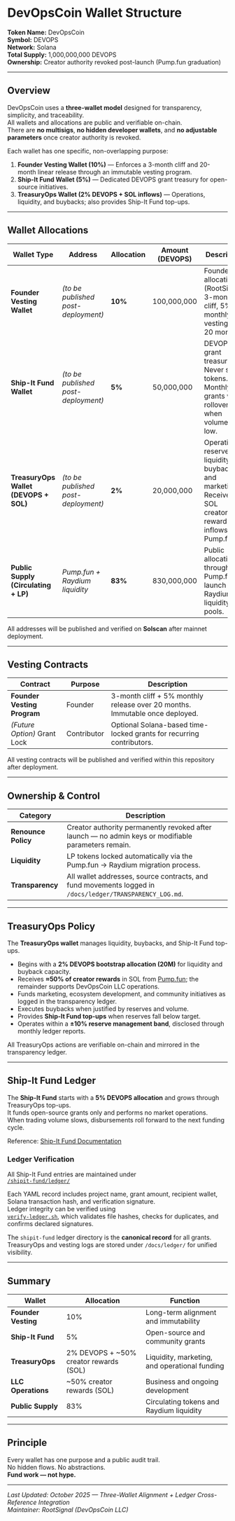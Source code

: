 # DevOpsCoin Wallet Structure

**Token Name:** DevOpsCoin  
**Symbol:** DEVOPS  
**Network:** Solana  
**Total Supply:** 1,000,000,000 DEVOPS  
**Ownership:** Creator authority revoked post-launch (Pump.fun graduation)

---

## Overview

DevOpsCoin uses a **three-wallet model** designed for transparency, simplicity, and traceability.  
All wallets and allocations are public and verifiable on-chain.  
There are **no multisigs**, **no hidden developer wallets**, and **no adjustable parameters** once creator authority is revoked.

Each wallet has one specific, non-overlapping purpose:

1. **Founder Vesting Wallet (10%)** — Enforces a 3-month cliff and 20-month linear release through an immutable vesting program.
2. **Ship-It Fund Wallet (5%)** — Dedicated DEVOPS grant treasury for open-source initiatives.
3. **TreasuryOps Wallet (2% DEVOPS + SOL inflows)** — Operations, liquidity, and buybacks; also provides Ship-It Fund top-ups.

---

## Wallet Allocations

| Wallet Type                           | Address                             | Allocation | Amount (DEVOPS) | Description                                                                                                    |
| ------------------------------------- | ----------------------------------- | ---------- | --------------- | -------------------------------------------------------------------------------------------------------------- |
| **Founder Vesting Wallet**            | _(to be published post-deployment)_ | **10%**    | 100,000,000     | Founder allocation (RootSignal). 3-month cliff, 5% monthly vesting for 20 months.                              |
| **Ship-It Fund Wallet**               | _(to be published post-deployment)_ | **5%**     | 50,000,000      | DEVOPS grant treasury. Never sells tokens. Monthly grants with rollover when volume is low.                    |
| **TreasuryOps Wallet (DEVOPS + SOL)** | _(to be published post-deployment)_ | **2%**     | 20,000,000      | Operational reserve for liquidity, buybacks, and marketing. Receives SOL creator-reward inflows from Pump.fun. |
| **Public Supply (Circulating + LP)**  | _Pump.fun + Raydium liquidity_      | **83%**    | 830,000,000     | Public allocation through the Pump.fun launch and Raydium liquidity pools.                                     |

All addresses will be published and verified on **Solscan** after mainnet deployment.

---

## Vesting Contracts

| Contract                     | Purpose     | Description                                                                 |
| ---------------------------- | ----------- | --------------------------------------------------------------------------- |
| **Founder Vesting Program**  | Founder     | 3-month cliff + 5% monthly release over 20 months. Immutable once deployed. |
| _(Future Option)_ Grant Lock | Contributor | Optional Solana-based time-locked grants for recurring contributors.        |

All vesting contracts will be published and verified within this repository after deployment.

---

## Ownership & Control

| Category            | Description                                                                                              |
| ------------------- | -------------------------------------------------------------------------------------------------------- |
| **Renounce Policy** | Creator authority permanently revoked after launch — no admin keys or modifiable parameters remain.      |
| **Liquidity**       | LP tokens locked automatically via the Pump.fun → Raydium migration process.                             |
| **Transparency**    | All wallet addresses, source contracts, and fund movements logged in `/docs/ledger/TRANSPARENCY_LOG.md`. |

---

## TreasuryOps Policy

The **TreasuryOps wallet** manages liquidity, buybacks, and Ship-It Fund top-ups.

- Begins with a **2% DEVOPS bootstrap allocation (20M)** for liquidity and buyback capacity.
- Receives **≈50% of creator rewards** in SOL from [Pump.fun](https://pump.fun/); the remainder supports DevOpsCoin LLC operations.
- Funds marketing, ecosystem development, and community initiatives as logged in the transparency ledger.
- Executes buybacks when justified by reserves and volume.
- Provides **Ship-It Fund top-ups** when reserves fall below target.
- Operates within a **±10% reserve management band**, disclosed through monthly ledger reports.

All TreasuryOps actions are verifiable on-chain and mirrored in the transparency ledger.

---

## Ship-It Fund Ledger

The **Ship-It Fund** starts with a **5% DEVOPS allocation** and grows through TreasuryOps top-ups.  
It funds open-source grants only and performs no market operations.  
When trading volume slows, disbursements roll forward to the next funding cycle.

Reference: [Ship-It Fund Documentation](./SHIPIT_FUND.md)

### Ledger Verification

All Ship-It Fund entries are maintained under  
[`/shipit-fund/ledger/`](../../shipit-fund/ledger/)

Each YAML record includes project name, grant amount, recipient wallet, Solana transaction hash, and verification signature.  
Ledger integrity can be verified using  
[`verify-ledger.sh`](../../shipit-fund/ledger/verify-ledger.sh), which validates file hashes, checks for duplicates, and confirms declared signatures.

The `shipit-fund` ledger directory is the **canonical record** for all grants.  
TreasuryOps and vesting logs are stored under `/docs/ledger/` for unified visibility.

---

## Summary

| Wallet              | Allocation                             | Function                                      |
| ------------------- | -------------------------------------- | --------------------------------------------- |
| **Founder Vesting** | 10%                                    | Long-term alignment and immutability          |
| **Ship-It Fund**    | 5%                                     | Open-source and community grants              |
| **TreasuryOps**     | 2% DEVOPS + ~50% creator rewards (SOL) | Liquidity, marketing, and operational funding |
| **LLC Operations**  | ~50% creator rewards (SOL)             | Business and ongoing development              |
| **Public Supply**   | 83%                                    | Circulating tokens and Raydium liquidity      |

---

## Principle

Every wallet has one purpose and a public audit trail.  
No hidden flows. No abstractions.  
**Fund work — not hype.**

---

_Last Updated: October 2025 — Three-Wallet Alignment + Ledger Cross-Reference Integration_  
_Maintainer: RootSignal (DevOpsCoin LLC)_
